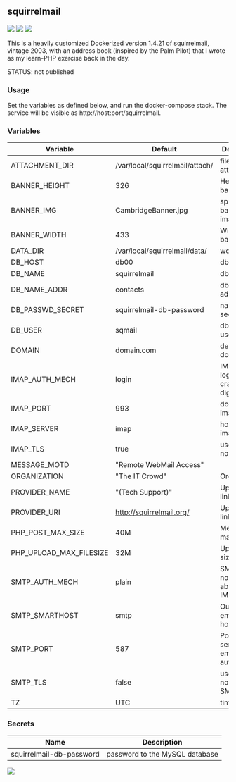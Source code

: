 ## squirrelmail
[![](https://img.shields.io/docker/v/instantlinux/squirrelmail?sort=date)](https://microbadger.com/images/instantlinux/squirrelmail "Version badge") [![](https://images.microbadger.com/badges/image/instantlinux/squirrelmail.svg)](https://microbadger.com/images/instantlinux/squirrelmail "Image badge") [![](https://images.microbadger.com/badges/commit/instantlinux/squirrelmail.svg)](https://microbadger.com/images/instantlinux/squirrelmail "Commit badge")

This is a heavily customized Dockerized version 1.4.21 of
squirrelmail, vintage 2003, with an address book (inspired by
the Palm Pilot) that I wrote as my learn-PHP exercise back in
the day.

STATUS: not published

### Usage
Set the variables as defined below, and run the docker-compose stack. The
service will be visible as http://host:port/squirrelmail.

### Variables

Variable | Default | Description
-------- | ------- | -----------
ATTACHMENT_DIR | /var/local/squirrelmail/attach/ | file attachments
BANNER_HEIGHT | 326 | Height of banner
BANNER_IMG | CambridgeBanner.jpg | splash-page banner image
BANNER_WIDTH | 433 | Width of banner
DATA_DIR | /var/local/squirrelmail/data/ | working dir
DB_HOST | db00 | db host
DB_NAME | squirrelmail |db name
DB_NAME_ADDR | contacts | db for addresses
DB_PASSWD_SECRET | squirrelmail-db-password | name of secret
DB_USER | sqmail | db username
DOMAIN | domain.com | default From domain
IMAP_AUTH_MECH | login | IMAP auth: login, plain, cram-md5, digest-md5
IMAP_PORT | 993 | dovecot imapd port
IMAP_SERVER | imap | hostname of imapd
IMAP_TLS | true | use TLS or not
MESSAGE_MOTD | "Remote WebMail Access" | 
ORGANIZATION | "The IT Crowd" | Organization
PROVIDER_NAME | "(Tech Support)" | Upper-right link text
PROVIDER_URI | http://squirrelmail.org/ | Upper-right link
PHP_POST_MAX_SIZE | 40M | Message max size
PHP_UPLOAD_MAX_FILESIZE | 32M | Upload max size
SMTP_AUTH_MECH | plain | SMTP auth: none or the above (see IMAP_AUTH)
SMTP_SMARTHOST | smtp | Outbound email relay hostname
SMTP_PORT | 587 | Port for sending emails (no auth)
SMTP_TLS | false | use TLS or not for SMTP
TZ | UTC | time zone

### Secrets
| Name | Description |
| ---- | ----------- |
| squirrelmail-db-password | password to the MySQL database|
[![](https://img.shields.io/badge/license-Apache--2.0-red.svg)](https://choosealicense.com/licenses/apache-2.0/ "License badge")
